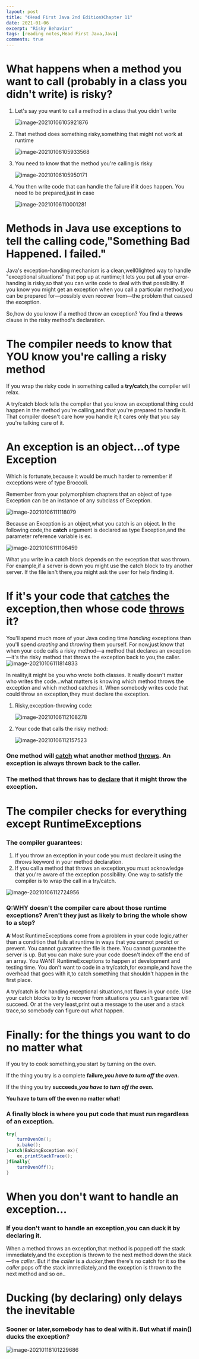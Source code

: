 ```yaml
---
layout: post
title: "《Head First Java 2nd Edition》Chapter 11"
date: 2021-01-06
excerpt: "Risky Behavior"
tags: [reading notes,Head First Java,Java]
comments: true
---
```


# What happens when a method you want to call (probably in a class you didn't write) is risky?

1. Let's say you want to call a method in a class that you didn't write

   ![image-20210106105921876](F:\Nicholas\MyProject\cp3ugar.github.io\assets\img\image-20210106105921876.png)

2. That method does something risky,something that might not work at runtime

   ![image-20210106105933568](F:\Nicholas\MyProject\cp3ugar.github.io\assets\img\image-20210106105933568.png)

3. You need to know that the method you're calling is risky

   ![image-20210106105950171](F:\Nicholas\MyProject\cp3ugar.github.io\assets\img\image-20210106105950171.png)

4. You then write code that can handle the failure if it does happen. You need to be prepared,just in case

   ![image-20210106110001281](F:\Nicholas\MyProject\cp3ugar.github.io\assets\img\image-20210106110001281.png)

# Methods in Java use exceptions to tell the calling code,"Something Bad Happened. I failed."

Java's exception-handing mechanism is a clean,well0lighted way to handle "exceptional situations" that pop up at runtime;it lets you put all your error-handing is risky,so that you can write code to deal with that possibility. If you know you might get an exception when you call a particular method,you can be prepared for—possibly even recover from—the problem that caused the exception.

So,how do you know if a method throw an exception? You find a **throws** clause in the risky method's declaration.

# The compiler needs to know that YOU know you're calling a risky method

If you wrap the risky code in something called a **try/catch**,the compiler will relax.

A try/catch block tells the compiler that you know an exceptional thing could happen in the method you're calling,and that you're prepared to handle it. That compiler doesn't care how you handle it;it cares only that you say you're talking care of it.

# An exception is an object...of type Exception

Which is fortunate,because it would be much harder to remember if exceptions were of type Broccoli.

Remember from your polymorphism chapters that an object of type Exception can be an instance of any subclass of Exception.

![image-20210106111118079](F:\Nicholas\MyProject\cp3ugar.github.io\assets\img\image-20210106111118079.png)

Because an Exception is an object,what you catch is an object. In the following code,the **catch** argument is declared as type Exception,and the parameter reference variable is ex.

![image-20210106111106459](F:\Nicholas\MyProject\cp3ugar.github.io\assets\img\image-20210106111106459.png)

What you write in a catch block depends on the exception that was thrown. For example,if a server is down you might use the catch block to try another server. If the file isn't there,you might ask the user for help finding it.

# If it's your code that <u>catches</u> the exception,then whose code <u>throws</u> it?

You'll spend much more of your Java coding time *handling* exceptions than you'll spend *creating* and *throwing* them yourself. For now,just know that when your code calls a risky method—a method that declares an exception—it's the risky method that throws the exception back to you,the caller.![image-20210106111814833](../../assets/img/image-20210106111814833.png)

In reality,it might be you who wrote both classes. It really doesn't matter who writes the code...what matters is knowing which method throws the exception and which method catches it. When somebody writes code that could throw an exception,they must declare the exception.

1. Risky,exception-throwing code:

   ![image-20210106112108278](../../assets/img/image-20210106112108278.png)

2. Your code that calls the risky method:

   ![image-20210106112157523](../../assets/img/image-20210106112157523.png)

### One method will <u>catch</u> what another method <u>throws</u>. An exception is always thrown back to the caller.

### The method that throws has to <u>declare</u> that it might throw the exception.

# The compiler checks for everything except RuntimeExceptions

### The compiler guarantees:

1. If you throw an exception in your code you must declare it using the *throws* keyword in your method declaration.
2. If you call a method that throws an exception,you must acknowledge that you're aware of the exception possibility. One way to satisfy the compiler is to wrap the call in a try/catch.

![image-20210106112724956](../../assets/img/image-20210106112724956.png)

### **Q**:WHY doesn't the compiler care about those runtime exceptions? Aren't they just as likely to bring the whole show to a stop?

**A**:Most RuntimeExceptions come from a problem in your code logic,rather than a condition that fails at runtime in ways that you cannot predict or prevent. You cannot guarantee the file is there. You cannot guarantee the server is up. But you can make sure your code doesn't index off the end of an array. You WANT RuntimeExceptions to happen at development and testing time. You don't want to code in a try/catch,for example,and have the overhead that goes with it,to catch something that shouldn't happen in the first place.

A try/catch is for handing exceptional situations,not flaws in your code. Use your catch blocks to try to recover from situations you can't guarantee will succeed. Or at the very least,print out a message to the user and a stack trace,so somebody can figure out what happen.

# Finally: for the things you want to do no matter what

If you try to cook something,you start by turning on the oven.

If the thing you try is a complete **failure,*you have to turn off the oven.***

If the thing you try **succeeds,*you have to turn off the oven.***

**You have to turn off the oven no matter what!**

### A finally block is where you put code that must run regardless of an exception.

```java
try{
	turnOvenOn();
	x.bake();
}catch(BakingException ex){
	ex.printStackTrace();
}finally{
	turnOvenOff();
}
```

# When you don't want to handle an exception...

### If you don't want to handle an exception,you can **duck** it by **declaring** it.

When a method throws an exception,that method is popped off the stack immediately,and the exception is thrown to the next method down the stack—the *caller*. But if the *caller* is a *ducker*,then there's no catch for it so the *caller* pops off the stack immediately,and the exception is thrown to the next method and so on..

# Ducking (by declaring) only delays the inevitable

### Sooner or later,somebody has to deal with it. But what if main() ducks the exception?

![image-20210118101229686](../../assets/img/image-20210118101229686.png)

